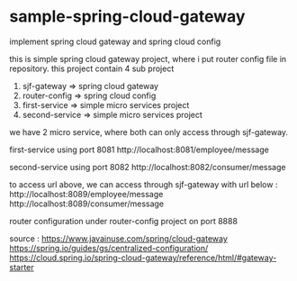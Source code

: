 # sample-spring-cloud-gateway
implement spring cloud gateway and spring cloud config


this is simple spring cloud gateway project, where i put router config file in repository. 
this project contain 4 sub project
1. sjf-gateway  => spring cloud gateway 
2. router-config => spring cloud config
3. first-service => simple micro services project
4. second-service => simple micro services project


we have 2 micro service, where both can only access through sjf-gateway. 

first-service using port 8081
http://localhost:8081/employee/message

second-service using port 8082
http://localhost:8082/consumer/message


to access url above, we can access through sjf-gateway with url below :
http://localhost:8089/employee/message
http://localhost:8089/consumer/message


router configuration under router-config project on port 8888


source :
https://www.javainuse.com/spring/cloud-gateway
https://spring.io/guides/gs/centralized-configuration/
https://cloud.spring.io/spring-cloud-gateway/reference/html/#gateway-starter





